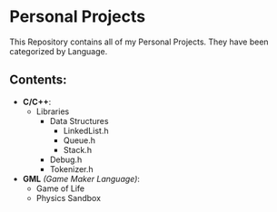 Personal Projects
=================

This Repository contains all of my Personal Projects. They have been categorized by Language.

Contents:
---------
 - **C/C++**:
    - Libraries
       - Data Structures
          - LinkedList.h
          - Queue.h
          - Stack.h
       - Debug.h
       - Tokenizer.h
 - **GML** *(Game Maker Language)*:
    - Game of Life
    - Physics Sandbox

